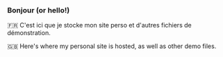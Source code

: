 ### Bonjour (or hello!)

🇫🇷 C'est ici que je stocke mon site perso et d'autres fichiers de démonstration.

🇬🇧 Here's where my personal site is hosted, as well as other demo files.
